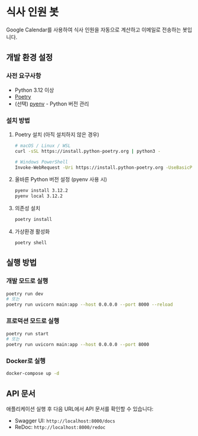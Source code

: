 # 식사 인원 봇

Google Calendar를 사용하여 식사 인원을 자동으로 계산하고 이메일로 전송하는 봇입니다.

## 개발 환경 설정

### 사전 요구사항

- Python 3.12 이상
- [Poetry](https://python-poetry.org/docs/#installation)
- (선택) [pyenv](https://github.com/pyenv/pyenv) - Python 버전 관리

### 설치 방법

1. Poetry 설치 (아직 설치하지 않은 경우)
   ```bash
   # macOS / Linux / WSL
   curl -sSL https://install.python-poetry.org | python3 -
   
   # Windows PowerShell
   Invoke-WebRequest -Uri https://install.python-poetry.org -UseBasicParsing | python -
   ```

2. 올바른 Python 버전 설정 (pyenv 사용 시)
   ```bash
   pyenv install 3.12.2
   pyenv local 3.12.2
   ```

3. 의존성 설치
   ```bash
   poetry install
   ```

4. 가상환경 활성화
   ```bash
   poetry shell
   ```

## 실행 방법

### 개발 모드로 실행
```bash
poetry run dev
# 또는
poetry run uvicorn main:app --host 0.0.0.0 --port 8000 --reload
```

### 프로덕션 모드로 실행
```bash
poetry run start
# 또는
poetry run uvicorn main:app --host 0.0.0.0 --port 8000
```

### Docker로 실행
```bash
docker-compose up -d
```

## API 문서

애플리케이션 실행 후 다음 URL에서 API 문서를 확인할 수 있습니다:
- Swagger UI: `http://localhost:8000/docs`
- ReDoc: `http://localhost:8000/redoc` 
